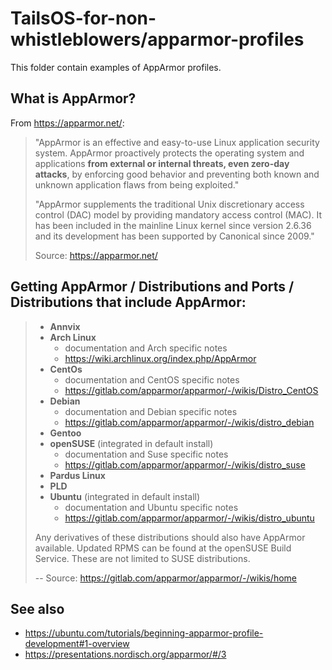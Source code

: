 # TailsOS-for-non-whistleblowers/apparmor-profiles

This folder contain examples of AppArmor profiles.

## What is AppArmor?
From <https://apparmor.net/>:

> "AppArmor is an effective and easy-to-use Linux application security system.
AppArmor proactively protects the operating system and applications **from
external or internal threats, even zero-day attacks**, by enforcing good
behavior and preventing both known and unknown application flaws from being
exploited."
>
> "AppArmor supplements the traditional Unix discretionary access control
(DAC) model by providing mandatory access control (MAC). It has been
included in the mainline Linux kernel since version 2.6.36 and its development
has been supported by Canonical since 2009."
>
> Source: <https://apparmor.net/>

## Getting AppArmor / Distributions and Ports / Distributions that include AppArmor:

> - **Annvix**
> - **Arch Linux**
>   - documentation and Arch specific notes
>   - <https://wiki.archlinux.org/index.php/AppArmor>
> - **CentOs**
>   - documentation and CentOS specific notes
>   - <https://gitlab.com/apparmor/apparmor/-/wikis/Distro_CentOS>
> - **Debian**
>   - documentation and Debian specific notes
>   - <https://gitlab.com/apparmor/apparmor/-/wikis/distro_debian>
> - **Gentoo**
> - **openSUSE** (integrated in default install)
>   - documentation and Suse specific notes
>   - <https://gitlab.com/apparmor/apparmor/-/wikis/distro_suse>
> - **Pardus Linux**
> - **PLD**
> - **Ubuntu** (integrated in default install)
>   - documentation and Ubuntu specific notes
>   - <https://gitlab.com/apparmor/apparmor/-/wikis/distro_ubuntu>
> 
> Any derivatives of these distributions should also have AppArmor available. Updated RPMS can be found at the openSUSE Build Service. These are not limited to SUSE distributions.
>
> -- Source: <https://gitlab.com/apparmor/apparmor/-/wikis/home>

## See also

- <https://ubuntu.com/tutorials/beginning-apparmor-profile-development#1-overview>
- <https://presentations.nordisch.org/apparmor/#/3>

<!--

#### auditd ____________________________________________________________________
# https://presentations.nordisch.org/apparmor/#/3
sudo apt install auditd
# sudo apt remove auditd

# @see http://manpages.ubuntu.com/manpages/focal/man5/apparmor.d.5.html

sudo aa-status

sudo journalctl -fx

sudo gedit /etc/apparmor.d/usr.bin.zulucrypt

# sudo service apparmor reload
sudo systemctl status apparmor.service
sudo systemctl reload apparmor.service

sudo systemctl reload apparmor.service && sudo zuluCrypt-cli

sudo apt install apparmor-utils
sudo aa-unconfined --paranoid 

sudo aa-genprof zuluCrypt-gui

sudo aa-genprof /workspace/bin/cryptomator.AppImage



-->